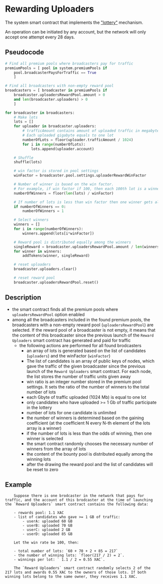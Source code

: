 # Rewarding Uploaders


The system smart contract that implements the ["lottery"][1] mechanism.

An operation can be initiated by any account, but the network will only accept one attempt every 28 days.


## Pseudocode

```python
# Find all premium pools where broadcasters pay for traffic
premiumPools = [ pool in system.premiumPools if
    pool.broadcasterPaysForTraffic == True
    ]

# Find all broadcasters with non-empty reward pool
broadcasters = [ broadcaster in premiumPools if
    broadcaster.uploadersRewardPool.amount > 0
    and len(broadcaster.uploaders) > 0
    ]

for broadcaster in broadcasters:
    # Make lots
    lots = []
    for uploader in broadcaster.uploaders:
        # trafficAmount contains amount of uploaded traffic in megabytes
        # Each uploaded gigabyte equals to one lot
        numberOfLots = floor(uploader.trafficAmount / 1024)
        for i in range(numberOfLots):
            lots.append(uploader.account)

    # Shuffle
    shuffle(lots)

    # win factor is stored in pool settings
    winFactor = broadcaster.pool.settings.uploaderRewardWinFactor

    # Number of winner is based on the win factor.
    # For example, if win factor if 100, then each 100th lot is a winner.
    numberOfWinners = floor(len(lots) / winFactor)

    # If number of lots is less than win factor then one winner gets all reward
    if numberOfWinners == 0:
        numberOfWinners = 1

    # Select winners
    winners = []
    for i in range(numberOfWinners):
        winners.append(lots[i*winFactor])

    # Reward pool is distributed equally among the winners
    singleReward = broadcaster.uploadersRewardPool.amount / len(winners)
    for winner in winners:
        addTokens(winner, singleReward)

    # reset uploaders
    broadcaster.uploaders.clear()

    # reset reward pool
    broadcaster.uploadersRewardPool.reset()
```

## Description

- the smart contract finds all the premium pools where `uploadersRewardPool` option enabled
- among all the broadcasters included in the found premium pools, the broadcasters with a non-empty reward pool (`uploadersRewardPool`) are selected. If the reward pool of a broadcaster is not empty, it means that the content of this broadcaster since the previous launch of the `Reward Uploaders` smart contract has generated and paid for traffic
    - the following actions are performed for all found brodcasters
        - an array of lots is generated based on the list of candidates (`uploaders`) and the winFactor (`winFactor`)
        - The list of candidates is an array of public keys of nodes, which gave the traffic of the given broadcaster since the previous launch of the `Reward Uploaders` smart contract. For each node, the list stores the number of traffic units given away
        - win ratio is an integer number stored in the premium pool settings. It sets the ratio of the number of winners to the total number of lots
        - each Gbyte of traffic uploaded (1024 Mb) is equal to one lot
        - only candidates who have uploaded >= 1 Gb of traffic participate in the lottery
        - number of lots for one candidate is unlimited
        - the number of winners is determined based on the gaining coefficient (at the coefficient N every N-th element of the lots array is a winner)
        - if the number of lots is less than the odds of winning, then one winner is selected
        - the smart contract randomly chooses the necessary number of winners from the array of lots
        - the content of the bounty pool is distributed equally among the winning lots
        - after the drawing the reward pool and the list of candidates will be reset to zero


## Example

        Suppose there is one brodcaster in the network that pays for traffic, and the account of this brodcaster at the time of launching the `Reward Uploaders` smart contract contains the following data:

        - rewards pool: 1.1 XAC
        - list of candidates who gave >= 1 GB of traffic:
            - userA: uploaded 60 GB
            - userB: uploaded 70 GB
            - userC: uploaded 2 GB
            - userD: uploaded 85 GB

        Let the win rate be 100, then:

        - total number of lots: `60 + 70 + 2 + 85 = 217`
        - the number of winning lots: `floor(217 / 2) = 2`.
        - winnings per lot: ` 1.1 / 2 = 0.55 XAC`.

        The `Reward Uploaders` smart contract randomly selects 2 of the 217 lots and awards 0.55 XAC to the owners of those lots. If both winning lots belong to the same owner, they receives 1.1 XAC.




[1]: ../traffic-payments/broadcaster-payments.md
